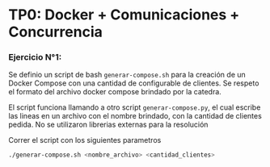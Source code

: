 # TP0: Docker + Comunicaciones + Concurrencia

### Ejercicio N°1:

Se definio un script de bash `generar-compose.sh` para la creación de un Docker Compose con una cantidad de configurable de clientes. Se respeto el formato del archivo docker compose brindado por la catedra.

El script funciona llamando a otro script `generar-compose.py`, el cual escribe las lineas en un archivo con el nombre brindado, con la cantidad de clientes pedida. No se utilizaron librerias externas para la resolución

Correr el script con los siguientes parametros

```bash
./generar-compose.sh <nombre_archivo> <cantidad_clientes>
```